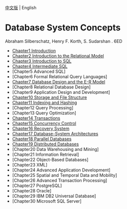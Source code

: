 [中文版](README_zh.md) | English

# Database System Concepts

Abraham Silberschatz, Henry F. Korth, S. Sudarshan . 6ED

- [Chapter1 Introduction](chapter1.md)
- [Chapter2 Introduction to the Relational Model](chapter2.md)
- [Chapter3 Introduction to SQL](chapter3.md)
- [Chapter4 Intermediate SQL](chapter4.md)
- [Chapter5 Advanced SQL]
- [Chapter6 Formal Relational Query Languages]
- [Chapter7 Database Design and the E-R Model](chapter7.md)
- [Chapter8 Relational Database Design]
- [Chapter9 Application Design and Development]
- [Chapter10 Storage and File Structure](chapter10.md)
- [Chapter11 Indexing and Hashing](chapter11.md)
- [Chapter12 Query Processing]
- [Chapter13 Query Optimization]
- [Chapter14 Transactions](chapter14.md)
- [Chapter15 Concurrency Control](chapter15.md)
- [Chapter16 Recovery System](chapter16.md)
- [Chapter17 Database-System Architectures](chapter17.md)
- [Chapter18 Parallel Databases](chapter18.md)
- [Chapter19 Distributed Databases](chapter19.md)
- [Chapter20 Data Warehousing and Mining]
- [Chapter21 Information Retrieval]
- [Chapter22 Object-Based Databases]
- [Chapter23 XML]
- [Chapter24 Advanced Application Development]
- [Chapter25 Spatial and Temporal Data and Mobility]
- [Chapter26 Advanced Transaction Processing]
- [Chapter27 PostgreSQL]
- [Chapter28 Oracle]
- [Chapter29 IBM DB2 Universal Database]
- [Chapter30 Microsoft SQL Server]
